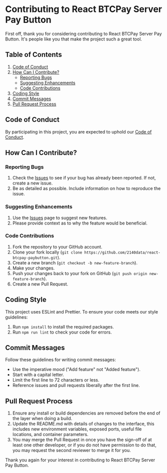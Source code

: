 # Contributing to React BTCPay Server Pay Button

First off, thank you for considering contributing to React BTCPay Server Pay Button. It's people like you that make the project such a great tool.

## Table of Contents

1. [Code of Conduct](#code-of-conduct)
2. [How Can I Contribute?](#how-can-i-contribute)
    - [Reporting Bugs](#reporting-bugs)
    - [Suggesting Enhancements](#suggesting-enhancements)
    - [Code Contributions](#code-contributions)
3. [Coding Style](#coding-style)
4. [Commit Messages](#commit-messages)
5. [Pull Request Process](#pull-request-process)

## Code of Conduct

By participating in this project, you are expected to uphold our [Code of Conduct](CODE_OF_CONDUCT.md).

## How Can I Contribute?

### Reporting Bugs

1. Check the [Issues](https://github.com/2140data/react-btcpay-paybutton/issues) to see if your bug has already been reported. If not, create a new issue.
2. Be as detailed as possible. Include information on how to reproduce the issue.

### Suggesting Enhancements

1. Use the [Issues](https://github.com/2140data/react-btcpay-paybutton/issues) page to suggest new features.
2. Please provide context as to why the feature would be beneficial.

### Code Contributions

1. Fork the repository to your GitHub account.
2. Clone your fork locally (`git clone https://github.com/2140data/react-btcpay-paybutton.git`).
3. Create a new branch (`git checkout -b new-feature-branch`).
4. Make your changes.
5. Push your changes back to your fork on GitHub (`git push origin new-feature-branch`).
6. Create a new Pull Request.

## Coding Style

This project uses ESLint and Prettier. To ensure your code meets our style guidelines:

1. Run `npm install` to install the required packages.
2. Run `npm run lint` to check your code for errors.

## Commit Messages

Follow these guidelines for writing commit messages:
- Use the imperative mood ("Add feature" not "Added feature").
- Start with a capital letter.
- Limit the first line to 72 characters or less.
- Reference issues and pull requests liberally after the first line.

## Pull Request Process

1. Ensure any install or build dependencies are removed before the end of the layer when doing a build.
2. Update the README.md with details of changes to the interface, this includes new environment variables, exposed ports, useful file locations, and container parameters.
3. You may merge the Pull Request in once you have the sign-off of at least one other developer, or if you do not have permission to do that, you may request the second reviewer to merge it for you.

Thank you again for your interest in contributing to React BTCPay Server Pay Button.

